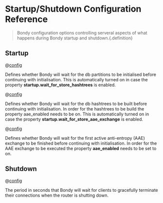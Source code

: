 # Startup/Shutdown Configuration Reference
> Bondy configuration options controlling serveral aspects of what happens during Bondy startup and shutdown.{.definition}

## Startup

@[config](startup.wait_for_store_partitions,on|off,on,v0.8.8)

Defines whether Bondy will wait for the db partitions to be initialised before continuing with initialisation. This is automatically turned on in case the property **startup.wait_for_store_hashtrees** is enabled.


@[config](startup.wait_for_store_hashtrees,on|off,on,v0.8.8 )

Defines whether Bondy will wait for the db hashtrees to be built before continuing with initialisation. In order for the hashtrees to be build the property aae_enabled needs to be on. This is automatically turned on in case the property **startup.wait_for_store_aae_exchange** is enabled.

@[config](startup.wait_for_store_aae_exchange,on|off,on,0.8.8)

Defines whether Bondy will wait for the first active anti-entropy (AAE) exchange to be finished before continuing with initialisation. In order for the AAE exchange to be executed the property **aae_enabled** needs to be set to on.

## Shutdown

@[config](shutdown_grace_period,time_duration_units,30s,v0.8.8)

The period in seconds that Bondy will wait for clients to gracefully terminate their connections when the router is shutting down.

